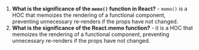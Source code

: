 1. **What is the significance of the `memo()` function in React?** - `memo()` is a HOC that memoizes the rendering of a functional component, preventing unnecessary re-renders if the props have not changed.
2. **What is the significance of the React.memo function?** - it is a HOC that memoizes the rendering of a functional component, preventing unnecessary re-renders if the props have not changed.